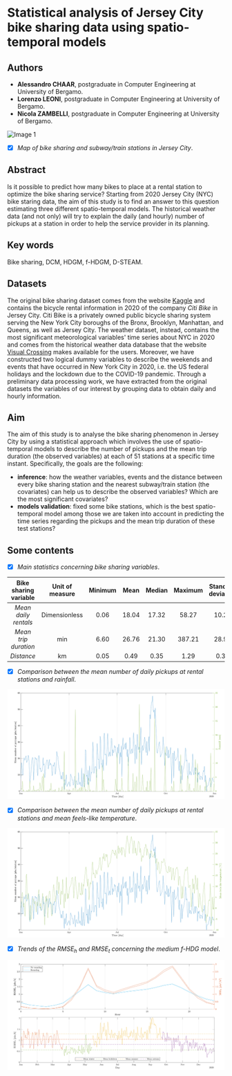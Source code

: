 # Statistical analysis of Jersey City bike sharing data using spatio-temporal models #

## Authors ##
+ **Alessandro CHAAR**, postgraduate in Computer Engineering at University of Bergamo.
+ **Lorenzo LEONI**, postgraduate in Computer Engineering at University of Bergamo.
+ **Nicola ZAMBELLI**, postgraduate in Computer Engineering at University of Bergamo.

![Image 1](Paper/Images/For_README/Image_1.svg)
- [x] *Map of bike sharing and subway/train stations in Jersey City*.

## Abstract ##
Is it possible to predict how many bikes to place at a rental station to optimize the bike sharing service? Starting from 2020 Jersey City (NYC) bike staring data, the aim of this study is to find an answer to this question estimating three different spatio-temporal models. The historical weather data (and not only) will try to explain the daily (and hourly) number of pickups at a station in order to help the service provider in its planning.

## Key words ##
Bike sharing, DCM, HDGM, f-HDGM, D-STEAM.

## Datasets ##
The original bike sharing dataset comes from the website [Kaggle](https://www.kaggle.com/datasets/vineethakkinapalli/citibike-bike-sharingnewyork-cityjan-to-apr-2021) and contains the bicycle rental information in 2020 of the company *Citi Bike* in Jersey City. Citi Bike is a privately owned public bicycle sharing system serving the New York City boroughs of the Bronx, Brooklyn, Manhattan, and Queens, as well as Jersey City. The weather dataset, instead, contains the most significant meteorological variables' time series about NYC in 2020 and comes from the historical weather data database that the website [Visual Crossing](https://www.visualcrossing.com/weather-data) makes available for the users. Moreover, we have constructed two logical dummy variables to describe the weekends and events that have occurred in New York City in 2020, i.e. the US federal holidays and the lockdown due to the COVID-19 pandemic. Through a preliminary data processing work, we have extracted from the original datasets the variables of our interest by grouping data to obtain daily and hourly information.

## Aim ##
The aim of this study is to analyse the bike sharing phenomenon in Jersey City by using a statistical approach which involves the use of spatio-temporal models to describe the number of pickups and the mean trip duration (the observed variables) at each of 51 stations at a specific time instant. Specifically, the goals are the following:
- **inference**: how the weather variables, events and the distance between every bike sharing station and the nearest subway/train station (the covariates) can help us to describe the observed variables? Which are the most significant covariates?
- **models validation**: fixed some bike stations, which is the best spatio-temporal model among those we are taken into account in predicting the time series regarding the pickups and the mean trip duration of these test stations?

## Some contents ##

- [x] *Main statistics concerning bike sharing variables*.

| Bike sharing variable | Unit of measure | Minimum | Mean | Median | Maximum | Standard deviation | Skewness | Kurtosis |
|:---------------------:|:---------------:|:-------:|:----:|:------:|:-------:|:------------------:|:--------:|:--------:|
| *Mean daily rentals*  |Dimensionless    |0.06     |18.04 |17.32   |58.27    |10.24               |0.88      |4.35      |
| *Mean trip duration*  |min              |6.60     |26.76 |21.30   |387.21   |28.92               |7.08      |75.13     |
| *Distance*            |km               |0.05     |0.49  |0.35    |1.29     |0.36                |0.89      |2.65      |

- [x] *Comparison between the mean number of daily pickups at rental stations and rainfall*.

![Image 2](Paper/Images/For_README/Image_2.svg)

- [x] *Comparison between the mean number of daily pickups at rental stations and mean feels-like temperature*.

![Image 3](Paper/Images/For_README/Image_3.svg)

- [x] *Trends of the* $RMSE_h$ *and* $RMSE_t$ *concerning the medium f-HDG model*.

![Image 4](Paper/Images/For_README/Image_4.svg)
